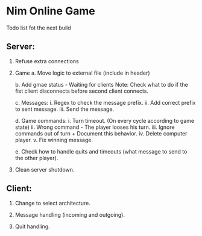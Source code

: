 Nim Online Game
=======

Todo list fot the next build

## Server:

1. Refuse extra connections

2. Game
	a. Move logic to external file (include in header)

	b. Add gmae status - Waiting for clients
		Note: Check what to do if the fist client disconnects before second client connects.

	c. Messages:
		i. 		Regex to check the message prefix.
		ii. 	Add correct prefix to sent message.
		iii. 	Send the message.

	d. Game commands:
		i. 		Turn timeout. (On every cycle according to game state)
		ii.		Wrong command - The player looses his turn.
		iii.	Ignore commands out of turn + Document this behavior.
		iv. 	Delete computer player.
		v.		Fix winning message.

	e. Check how to handle quits and timeouts (what message to send to the other player).

3. Clean server shutdown.


## Client:

1. Change to select architecture.

2. Message handling (incoming and outgoing).

3. Quit handling.
